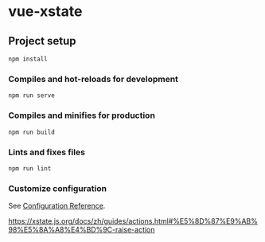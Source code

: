 # vue-xstate

## Project setup
```
npm install
```

### Compiles and hot-reloads for development
```
npm run serve
```

### Compiles and minifies for production
```
npm run build
```

### Lints and fixes files
```
npm run lint
```

### Customize configuration
See [Configuration Reference](https://cli.vuejs.org/config/).


https://xstate.js.org/docs/zh/guides/actions.html#%E5%8D%87%E9%AB%98%E5%8A%A8%E4%BD%9C-raise-action